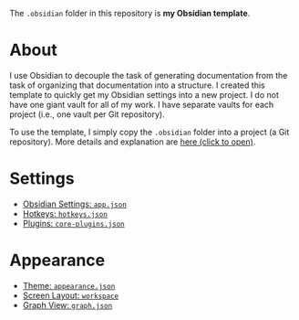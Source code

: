 The `.obsidian` folder in this repository is **my Obsidian
template**.

# About

I use Obsidian to decouple the task of generating documentation
from the task of organizing that documentation into a structure.
I created this template to quickly get my Obsidian settings into
a new project. I do not have one giant vault for all of my work.
I have separate vaults for each project (i.e., one vault per Git
repository).

To use the template, I simply copy the `.obsidian` folder into a
project (a Git repository). More details and explanation are
[here (click to open)](usage.md).

# Settings

- [Obsidian Settings: `app.json`](settings.md)
- [Hotkeys: `hotkeys.json`](hotkeys.md)
- [Plugins: `core-plugins.json`](plugins.md)

# Appearance

- [Theme: `appearance.json`](theme.md)
- [Screen Layout: `workspace`](screen.md)
- [Graph View: `graph.json`](graph.md)

